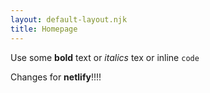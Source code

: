 ```yaml
---
layout: default-layout.njk
title: Homepage
---
```


Use some **bold** text or _italics_ tex or inline `code`

Changes for **netlify**!!!!